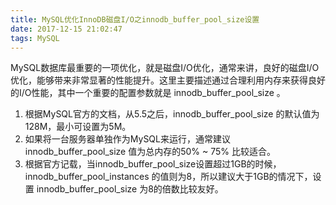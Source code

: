 ```yaml
---
title: MySQL优化InnoDB磁盘I/O之innodb_buffer_pool_size设置
date: 2017-12-15 21:02:47
tags: MySQL
---
```


<p>MySQL数据库最重要的一项优化，就是磁盘I/O优化，通常来讲，良好的磁盘I/O优化，能够带来非常显著的性能提升。这里主要描述通过合理利用内存来获得良好的I/O性能，其中一个重要的配置参数就是 innodb_buffer_pool_size 。

1. 根据MySQL官方的文档，从5.5之后，innodb_buffer_pool_size 的默认值为128M，最小可设置为5M。
2. 如果将一台服务器单独作为MySQL来运行，通常建议 innodb_buffer_pool_size 值为总内存的50% ~ 75% 比较适合。
3. 根据官方记载，当innodb_buffer_pool_size设置超过1GB的时候， innodb_buffer_pool_instances 的值则为8，所以建议大于1GB的情况下，设置 innodb_buffer_pool_size 为8的倍数比较友好。

</p>
